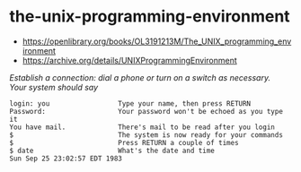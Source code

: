# the-unix-programming-environment
* https://openlibrary.org/books/OL3191213M/The_UNIX_programming_environment
* https://archive.org/details/UNIXProgrammingEnvironment

*Establish a connection: dial a phone or turn on a switch as necessary.  
Your system should say*
```
login: you                 Type your name, then press RETURN
Password:                  Your password won't be echoed as you type it
You have mail.             There's mail to be read after you login
$                          The system is now ready for your commands
$                          Press RETURN a couple of times
$ date                     What's the date and time
Sun Sep 25 23:02:57 EDT 1983
```

